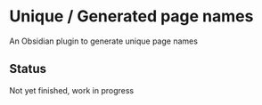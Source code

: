 # Unique / Generated page names
An Obsidian plugin to generate unique page names

## Status
Not yet finished, work in progress
